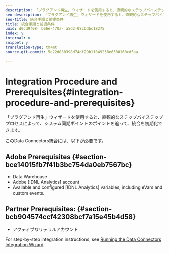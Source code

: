 ```yaml
---
description: 「プラグアンド再生」ウィザードを使用すると、直観的なステップバイステッププロセスによって、システム同期ポイントのポイントを追って、統合を初期化できます。
seo-description: 「プラグアンド再生」ウィザードを使用すると、直観的なステップバイステッププロセスによって、システム同期ポイントのポイントを追って、統合を初期化できます。
seo-title: 統合手順と前提条件
title: 統合手順と前提条件
uuid: d0cd9f08- b66e-470a- a5d2-08cbdbc18275
index: y
internal: n
snippet: y
translation-type: tm+mt
source-git-commit: 5e22d080398d74df29b1f849258e6500168cd5aa

---
```



# Integration Procedure and Prerequisites{#integration-procedure-and-prerequisites}

「プラグアンド再生」ウィザードを使用すると、直観的なステップバイステッププロセスによって、システム同期ポイントのポイントを追って、統合を初期化できます。

このData Connectors統合には、以下が必要です。

## Adobe Prerequisites {#section-bce14015fb7f41b3bc754da0eb7567bc}

* Data Warehouse
* Adobe [!DNL Analytics] account
* Available and configured [!DNL Analytics] variables, including eVars and custom events.

## Partner Prerequisites: {#section-bcb904574ccf42308bcf7a15e45b4d58}

* アクティブなリテラルアカウント

For step-by-step integration instructions, see [Running the Data Connectors Integration Wizard](../emarsys-overview/emarsys-wizard.md#task-72b844fe0f7a44d9acf3eb8f9f7ecb5a).
